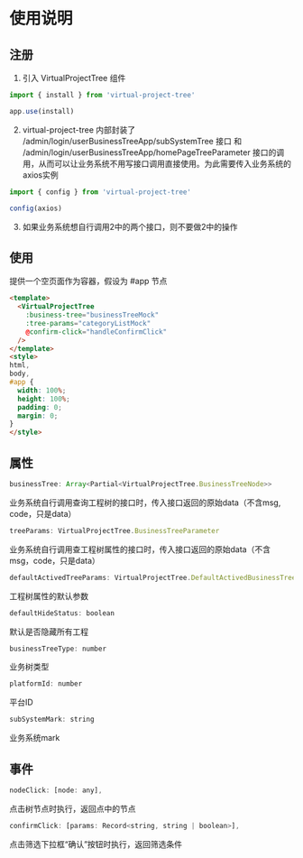 # 使用说明

## 注册

1. 引入 VirtualProjectTree 组件

```js
import { install } from 'virtual-project-tree'

app.use(install)
```

2. virtual-project-tree 内部封装了 /admin/login/userBusinessTreeApp/subSystemTree 接口 和 /admin/login/userBusinessTreeApp/homePageTreeParameter 接口的调用，从而可以让业务系统不用写接口调用直接使用。为此需要传入业务系统的axios实例

```js
import { config } from 'virtual-project-tree'

config(axios)
```

3. 如果业务系统想自行调用2中的两个接口，则不要做2中的操作

## 使用

提供一个空页面作为容器，假设为 #app 节点

```html
<template>
  <VirtualProjectTree
    :business-tree="businessTreeMock"
    :tree-params="categoryListMock"
    @confirm-click="handleConfirmClick"
  />
</template>
<style>
html,
body,
#app {
  width: 100%;
  height: 100%;
  padding: 0;
  margin: 0;
}
</style>
```

## 属性

```js
businessTree: Array<Partial<VirtualProjectTree.BusinessTreeNode>>
```
业务系统自行调用查询工程树的接口时，传入接口返回的原始data（不含msg, code，只是data）

```js
treeParams: VirtualProjectTree.BusinessTreeParameter
```
业务系统自行调用查工程树属性的接口时，传入接口返回的原始data（不含msg，code，只是data）

```js
defaultActivedTreeParams: VirtualProjectTree.DefaultActivedBusinessTreeParameter
```
工程树属性的默认参数

```js
defaultHideStatus: boolean
```
默认是否隐藏所有工程

```js
businessTreeType: number
```
业务树类型

```js
platformId: number
```
平台ID

```js
subSystemMark: string
```
业务系统mark

## 事件

```js
nodeClick: [node: any], 
```
点击树节点时执行，返回点中的节点

```js
confirmClick: [params: Record<string, string | boolean>],
```
点击筛选下拉框“确认”按钮时执行，返回筛选条件